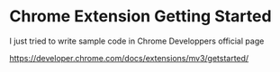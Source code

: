 # Chrome Extension Getting Started

I just tried to write sample code in Chrome Developpers official page

https://developer.chrome.com/docs/extensions/mv3/getstarted/
